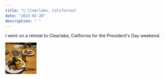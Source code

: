 ```yaml
---
title: "📍 Clearlake, California"
date: "2023-02-20"
description: " "
---
```


I went on a retreat to Clearlake, California for the President's Day weekend.

<img src="bbq.jpg" width="100">